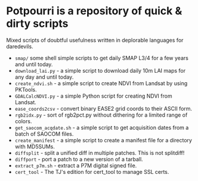 # Potpourri is a repository of quick & dirty scripts

Mixed scripts of doubtful usefulness written in deplorable languages for daredevils.

 - `smap/` some shell simple scripts to get daily SMAP L3/4 for a few years and until today.
 - `download_lai.py` - a simple script to download daily 10m LAI maps for any day and until today.
 - `create_ndvi.sh` - a simple script to create NDVI from Landsat by using PKTools.
 - `GDALCalcNDVI.py` - a simple Python script for creating NDVI from Landsat.
 - `ease_coords2csv` - convert binary EASE2 grid coords to their ASCII form.
 - `rgb2idx.py` - sort of rgb2pct.py without dithering for a limited range of colors.
 - `get_saocom_acqdate.sh` - a simple script to get acquisition dates from a batch of SAOCOM files.
 - `create_manifest` - a simple script to create a manifest file for a directory with MD5SUMs.
 - `diffsplit` - split a unified diff in multiple patches. This is not splitdiff!
 - `diffport` - port a patch to a new version of a tarball.
 - `extract_p7m.sh` - extract a P7M digital signed file.
 - `cert_tool` - The TJ's edition for cert_tool to manage SSL certs.
